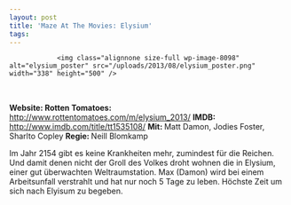 ```yaml
---
layout: post
title: 'Maze At The Movies: Elysium'
tags:
---
```



                <img class="alignnone size-full wp-image-8098" alt="elysium_poster" src="/uploads/2013/08/elysium_poster.png" width="338" height="500" />
<img class="alignnone size-full wp-image-5898" title="movie_review_5stars" alt="" src="/uploads/2010/02/movie_review_5stars.png" width="75" height="15" />
<img class="alignnone size-full wp-image-5898" title="movie_review_4stars" alt="" src="/uploads/2010/02/movie_review_4stars.png" width="75" height="15" />
<img class="alignnone size-full wp-image-5898" title="movie_review_3stars" alt="" src="/uploads/2010/02/movie_review_3stars.png" width="75" height="15" />
<img class="alignnone size-full wp-image-5898" title="movie_review_2stars" alt="" src="/uploads/2010/02/movie_review_2stars.png" width="75" height="15" />
<img class="alignnone size-full wp-image-5898" title="movie_review_1stars" alt="" src="/uploads/2010/02/movie_review_1stars.png" width="75" height="15" />
<p><strong> Website: </strong>
<strong>Rotten Tomatoes: </strong><a href="http://www.rottentomatoes.com/m/elysium_2013/"><a href="http://www.rottentomatoes.com/m/elysium_2013/">http://www.rottentomatoes.com/m/elysium_2013/</a></a>
<strong>IMDB: </strong><a href="http://www.imdb.com/title/tt1535108/"><a href="http://www.imdb.com/title/tt1535108/">http://www.imdb.com/title/tt1535108/</a></a>
<strong>Mit: </strong>Matt Damon, Jodies Foster, Sharlto Copley
<strong>Regie: </strong>Neill Blomkamp</p>
<p>Im Jahr 2154 gibt es keine Krankheiten mehr, zumindest für die Reichen. Und damit denen nicht der Groll des Volkes droht wohnen die in Elysium, einer gut überwachten Weltraumstation. Max (Damon) wird bei einem Arbeitsunfall verstrahlt und hat nur noch 5 Tage zu leben. Höchste Zeit um sich nach Elyisum zu begeben.</p>
